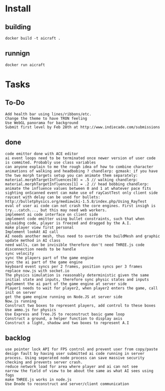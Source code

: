 # Install

## building

    docker build -t aicraft .

## runnign

    docker run aicraft

# Tasks

## To-Do
	
    Add health bar using lines/ribbons/etc.
    Change the theme to have TRON feeling
    Use WebGL panorama for background
	Submit first level by Feb 28th at http://www.indiecade.com/submissions 

## done

	code emittor done with ACE editor
	ai event loops need to be terminated once newer version of user code is commited. Probably use class variables
	can anyone explain to me the rough idea of how to combine character animations of walking and headbobing ? chandlerp: gzmask: if you have the two morph targets setup you can animate them separately: material.morphTargetInfluences[0] = .5 // walking chandlerp: material.morphTargetInfluences[1] = .2 // head bobbing chandlerp: animate the influence values between 0 and 1 at whatever pace fits
	sighting onScanned event can make use of rayCastTest only client side
	raycast with delay can be used for bullets: http://bulletphysics.org/mediawiki-1.5.8/index.php/Using_RayTest
	eval of user ai code can not crash the core engines. First insigh is try...catch..., but this may need web workers.
	implement ai code interface on client side
	implement code emitter using bullet constraints, such that when uploaidng code, player is freezed and dragged by the A.I.
	make player view first personal 
	Implement lookAt AI call
	AI needs another mesh, thus need to override the buildMesh and graphic update method in AI class
	need walls, can be invisible therefore don't need THREE.js code
	disconnection needs to be handle
	sync velocity
	sync the players part of the game engine
	sync the ai part of the game engine
	keyboard event syncs per 2 frames, position syncs per 3 frames
	replace now.js with socket.io
	The physics simulation is reasonably deterministic given the same initial state and inputs, therefore sync physic states and inputs	
	implement the ai part of the game engine at server side
	Player1 needs to wait for player2, when player2 enters the game, call init on server
	get the game engine running on Node.JS at server side
	Now.js running
	Construct two boxes to represent players, add control to these boxes
	Use ammo.js for physics
	Use Express and Tree.JS to reconstruct basic game loop
	Construct a ground, a helper function to display axis
	Construct a light, shadow and two boxes to represent A.I 

## backlog

	use pointer lock API for FPS control and prevent user from copy/paste
	design fault by having user submitted ai code running in server process. Using seperated node process can save massive security checking and prevents server crash.
	reduce network load for area where player and ai can not see
	narrow the field of view to be about the same as what AI sees using fogs
	make THREE.js works in node.js
	Use Dnode to reconstruct and server/client communication
